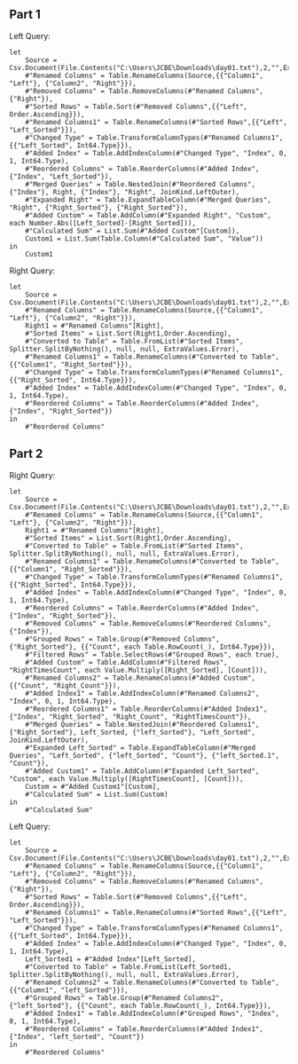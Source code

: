 
## Part 1

Left Query:

    let
        Source = Csv.Document(File.Contents("C:\Users\JCBE\Downloads\day01.txt"),2,"",ExtraValues.Ignore,1252),
        #"Renamed Columns" = Table.RenameColumns(Source,{{"Column1", "Left"}, {"Column2", "Right"}}),
        #"Removed Columns" = Table.RemoveColumns(#"Renamed Columns",{"Right"}),
        #"Sorted Rows" = Table.Sort(#"Removed Columns",{{"Left", Order.Ascending}}),
        #"Renamed Columns1" = Table.RenameColumns(#"Sorted Rows",{{"Left", "Left_Sorted"}}),
        #"Changed Type" = Table.TransformColumnTypes(#"Renamed Columns1",{{"Left_Sorted", Int64.Type}}),
        #"Added Index" = Table.AddIndexColumn(#"Changed Type", "Index", 0, 1, Int64.Type),
        #"Reordered Columns" = Table.ReorderColumns(#"Added Index",{"Index", "Left_Sorted"}),
        #"Merged Queries" = Table.NestedJoin(#"Reordered Columns", {"Index"}, Right, {"Index"}, "Right", JoinKind.LeftOuter),
        #"Expanded Right" = Table.ExpandTableColumn(#"Merged Queries", "Right", {"Right_Sorted"}, {"Right_Sorted"}),
        #"Added Custom" = Table.AddColumn(#"Expanded Right", "Custom", each Number.Abs([Left_Sorted]-[Right_Sorted])),
        #"Calculated Sum" = List.Sum(#"Added Custom"[Custom]),
        Custom1 = List.Sum(Table.Column(#"Calculated Sum", "Value"))
    in
        Custom1

Right Query:

    let
        Source = Csv.Document(File.Contents("C:\Users\JCBE\Downloads\day01.txt"),2,"",ExtraValues.Ignore,1252),
        #"Renamed Columns" = Table.RenameColumns(Source,{{"Column1", "Left"}, {"Column2", "Right"}}),
        Right1 = #"Renamed Columns"[Right],
        #"Sorted Items" = List.Sort(Right1,Order.Ascending),
        #"Converted to Table" = Table.FromList(#"Sorted Items", Splitter.SplitByNothing(), null, null, ExtraValues.Error),
        #"Renamed Columns1" = Table.RenameColumns(#"Converted to Table",{{"Column1", "Right_Sorted"}}),
        #"Changed Type" = Table.TransformColumnTypes(#"Renamed Columns1",{{"Right_Sorted", Int64.Type}}),
        #"Added Index" = Table.AddIndexColumn(#"Changed Type", "Index", 0, 1, Int64.Type),
        #"Reordered Columns" = Table.ReorderColumns(#"Added Index",{"Index", "Right_Sorted"})
    in
        #"Reordered Columns"

## Part 2

Right Query:

    let
        Source = Csv.Document(File.Contents("C:\Users\JCBE\Downloads\day01.txt"),2,"",ExtraValues.Ignore,1252),
        #"Renamed Columns" = Table.RenameColumns(Source,{{"Column1", "Left"}, {"Column2", "Right"}}),
        Right1 = #"Renamed Columns"[Right],
        #"Sorted Items" = List.Sort(Right1,Order.Ascending),
        #"Converted to Table" = Table.FromList(#"Sorted Items", Splitter.SplitByNothing(), null, null, ExtraValues.Error),
        #"Renamed Columns1" = Table.RenameColumns(#"Converted to Table",{{"Column1", "Right_Sorted"}}),
        #"Changed Type" = Table.TransformColumnTypes(#"Renamed Columns1",{{"Right_Sorted", Int64.Type}}),
        #"Added Index" = Table.AddIndexColumn(#"Changed Type", "Index", 0, 1, Int64.Type),
        #"Reordered Columns" = Table.ReorderColumns(#"Added Index",{"Index", "Right_Sorted"}),
        #"Removed Columns" = Table.RemoveColumns(#"Reordered Columns",{"Index"}),
        #"Grouped Rows" = Table.Group(#"Removed Columns", {"Right_Sorted"}, {{"Count", each Table.RowCount(_), Int64.Type}}),
        #"Filtered Rows" = Table.SelectRows(#"Grouped Rows", each true),
        #"Added Custom" = Table.AddColumn(#"Filtered Rows", "RightTimesCount", each Value.Multiply([Right_Sorted], [Count])),
        #"Renamed Columns2" = Table.RenameColumns(#"Added Custom",{{"Count", "Right_Count"}}),
        #"Added Index1" = Table.AddIndexColumn(#"Renamed Columns2", "Index", 0, 1, Int64.Type),
        #"Reordered Columns1" = Table.ReorderColumns(#"Added Index1",{"Index", "Right_Sorted", "Right_Count", "RightTimesCount"}),
        #"Merged Queries" = Table.NestedJoin(#"Reordered Columns1", {"Right_Sorted"}, Left_Sorted, {"left_Sorted"}, "Left_Sorted", JoinKind.LeftOuter),
        #"Expanded Left_Sorted" = Table.ExpandTableColumn(#"Merged Queries", "Left_Sorted", {"left_Sorted", "Count"}, {"left_Sorted.1", "Count"}),
        #"Added Custom1" = Table.AddColumn(#"Expanded Left_Sorted", "Custom", each Value.Multiply([RightTimesCount], [Count])),
        Custom = #"Added Custom1"[Custom],
        #"Calculated Sum" = List.Sum(Custom)
    in
        #"Calculated Sum"

Left Query:

    let
        Source = Csv.Document(File.Contents("C:\Users\JCBE\Downloads\day01.txt"),2,"",ExtraValues.Ignore,1252),
        #"Renamed Columns" = Table.RenameColumns(Source,{{"Column1", "Left"}, {"Column2", "Right"}}),
        #"Removed Columns" = Table.RemoveColumns(#"Renamed Columns",{"Right"}),
        #"Sorted Rows" = Table.Sort(#"Removed Columns",{{"Left", Order.Ascending}}),
        #"Renamed Columns1" = Table.RenameColumns(#"Sorted Rows",{{"Left", "Left_Sorted"}}),
        #"Changed Type" = Table.TransformColumnTypes(#"Renamed Columns1",{{"Left_Sorted", Int64.Type}}),
        #"Added Index" = Table.AddIndexColumn(#"Changed Type", "Index", 0, 1, Int64.Type),
        Left_Sorted1 = #"Added Index"[Left_Sorted],
        #"Converted to Table" = Table.FromList(Left_Sorted1, Splitter.SplitByNothing(), null, null, ExtraValues.Error),
        #"Renamed Columns2" = Table.RenameColumns(#"Converted to Table",{{"Column1", "left_Sorted"}}),
        #"Grouped Rows" = Table.Group(#"Renamed Columns2", {"left_Sorted"}, {{"Count", each Table.RowCount(_), Int64.Type}}),
        #"Added Index1" = Table.AddIndexColumn(#"Grouped Rows", "Index", 0, 1, Int64.Type),
        #"Reordered Columns" = Table.ReorderColumns(#"Added Index1",{"Index", "left_Sorted", "Count"})
    in
        #"Reordered Columns"
